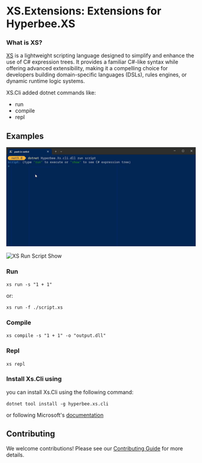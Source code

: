 ﻿# XS.Extensions: Extensions for Hyperbee.XS

### **What is XS?**

[XS](https://github.com/Stillpoint-Software/hyperbee.xs) is a lightweight scripting language designed to simplify and enhance the use of C# expression trees.
It provides a familiar C#-like syntax while offering advanced extensibility, making it a compelling choice for developers
building domain-specific languages (DSLs), rules engines, or dynamic runtime logic systems.

XS.Cli added dotnet commands like:

- run
- compile
- repl

## Examples

![XS Run Script](../../assets/cli-run-script.gif)

![XS Run Script Show](../../assets/cli-run-script-show.gif)

### Run
```
xs run -s "1 + 1"
```
or:
```
xs run -f ./script.xs
```

### Compile
```
xs compile -s "1 + 1" -o "output.dll"
```

### Repl
```
xs repl
```

### Install Xs.Cli using 

you can install Xs.Cli using the following command:
```
dotnet tool install -g hyperbee.xs.cli
```
or following Microsoft's [documentation](https://docs.microsoft.com/en-us/dotnet/core/tools/dotnet-tool-install)

## Contributing

We welcome contributions! Please see our [Contributing Guide](https://github.com/Stillpoint-Software/.github/blob/main/.github/CONTRIBUTING.md) 
for more details.
